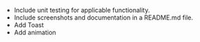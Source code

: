 - Include unit testing for applicable functionality.
- Include screenshots and documentation in a README.md file.
- Add Toast
- Add animation